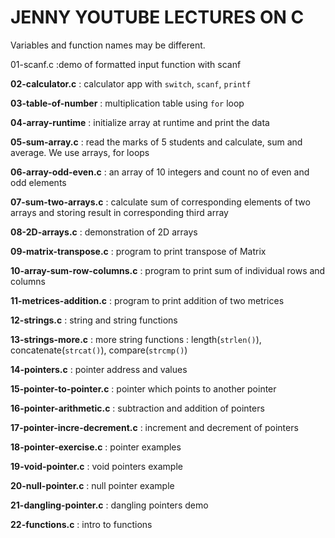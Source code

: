# JENNY YOUTUBE LECTURES ON C

Variables and function names may be different.

01-scanf.c :demo of formatted input function with scanf

**02-calculator.c** : calculator app with `switch`, `scanf`, `printf`

**03-table-of-number** : multiplication table using `for` loop

**04-array-runtime** : initialize array at runtime and print the data

**05-sum-array.c** : read the marks of 5 students and calculate, sum and average. We use arrays, for loops

**06-array-odd-even.c** : an array of 10 integers and count no of even and odd elements

**07-sum-two-arrays.c** : calculate sum of corresponding elements of two arrays and storing result in corresponding third array

**08-2D-arrays.c** : demonstration of 2D arrays

**09-matrix-transpose.c** : program to print transpose of Matrix

**10-array-sum-row-columns.c** : program to print sum of individual rows and columns

**11-metrices-addition.c** : program to print addition of two metrices


**12-strings.c** : string and string functions

**13-strings-more.c** : more string functions : length(`strlen()`), concatenate(`strcat()`), compare(`strcmp()`) 

**14-pointers.c** : pointer address and values

**15-pointer-to-pointer.c** : pointer which points to another pointer

**16-pointer-arithmetic.c** : subtraction and addition of pointers

**17-pointer-incre-decrement.c** : increment and decrement of pointers

**18-pointer-exercise.c** : pointer examples

**19-void-pointer.c** : void pointers example

**20-null-pointer.c** : null pointer example

**21-dangling-pointer.c** : dangling pointers demo

**22-functions.c** : intro to functions
